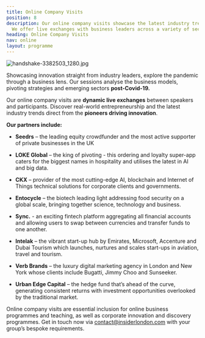 ```yaml
---
title: Online Company Visits
position: 8
description: Our online company visits showcase the latest industry trends post-Covid-19.
  We offer live exchanges with business leaders across a variety of sectors.
heading: Online Company Visits
nav: online
layout: programme
---
```


![handshake-3382503_1280.jpg](/uploads/handshake-3382503_1280.jpg)

Showcasing innovation straight from industry leaders, explore the pandemic through a business lens. Our sessions analyse the business models, pivoting strategies and emerging sectors **post-Covid-19.**

Our online company visits are **dynamic live exchanges** between speakers and participants. Discover real-world entrepreneurship and the latest industry trends direct from the **pioneers driving innovation**.
  
   
**Our partners include:**
* **Seedrs** – the leading equity crowdfunder and the most active supporter of private businesses in the UK
* **LOKE Global** – the king of pivoting - this ordering and loyalty super-app caters for the biggest names in hospitality and utilises the latest in AI and big data. 
* **CKX** – provider of the most cutting-edge AI, blockchain and Internet of Things technical solutions for corporate clients and governments.
* **Entocycle** – the biotech leading light addressing food security on a global scale, bringing together science, technology and business.

* **Sync.**  - an exciting fintech platform aggregating all financial accounts and allowing users to swap between currencies and transfer funds to one another.
*  **Intelak** – the vibrant start-up hub by Emirates, Microsoft, Accenture and Dubai Tourism which launches, nurtures and scales start-ups in aviation, travel and tourism.
* **Verb Brands** – the luxury digital marketing agency in London and New York whose clients include Bugatti, Jimmy Choo and Sunseeker.
* **Urban Edge Capital** – the hedge fund that’s ahead of the curve, generating consistent returns with investment opportunities overlooked by the traditional market.



Online company visits are essential inclusion for online business programmes and teaching, as well as corporate innovation and discovery programmes. Get in touch now via [contact@insiderlondon.com](mailto:contact@insiderlondon.com) with your group’s bespoke requirements.

